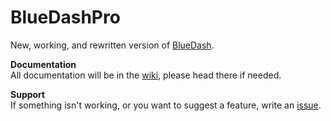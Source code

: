 # BlueDashPro
New, working, and rewritten version of [BlueDash](https://github.com/sykeben/BlueDash).   

**Documentation**  
All documentation will be in the [wiki](https://github.com/sykeben/BlueDashPro/wiki), please head there if needed.   

**Support**  
If something isn't working, or you want to suggest a feature, write an [issue](https://github.com/sykeben/BlueDashPro/issues).   
